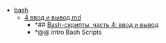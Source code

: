 - <a href = "F:\Node_projects\Node_Way\NBase\_Md\_Index\_Fedora\Containers\Intro_to_this\Common_this\bash\cat.bash\dir.bash.md">bash</a>
    - <a href = "F:\Node_projects\Node_Way\NBase\_Md\_Index\_Fedora\Containers\Intro_to_this\Common_this\bash\4 ввод и вывод.md">4 ввод и вывод.md</a>
        - *## [Bash-скрипты, часть 4: ввод и вывод](https://habr.com/ru/company/ruvds/blog/326594/)
        - *@@ intro Bash Scripts

